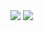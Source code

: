 <img src="https://github-readme-stats.vercel.app/api?username=junkyeom&show_icons=true&theme=radical" />
<img src="https://github-readme-stats.vercel.app/api/top-langs/?username=junkyeom&layout=compact" />
